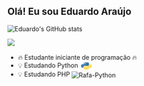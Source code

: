 ## Olá! Eu sou Eduardo Araújo
![Eduardo's GitHub stats](https://github-readme-stats.vercel.app/api?username=eduardoaraujo006&hide=contribs,prs)
<div> 
  <a href="https://www.instagram.com/eduardo_araujo006/" target="_blank"><img src="https://img.shields.io/badge/-Instagram-%23E4405F?style=for-the-badge&logo=instagram&logoColor=white" target="_blank"></a>

- 🔥 Estudante iniciante de programação 🔥
- 💡 Estudando Python <img align="center" alt="Rafa-Python" height="20" width="30" src="https://raw.githubusercontent.com/devicons/devicon/master/icons/python/python-original.svg">
- 💡 Estudando PHP <img align="center" alt="Rafa-Python" height="25" width="35" src= "https://cdn.jsdelivr.net/gh/devicons/devicon/icons/php/php-original.svg">
</div>

